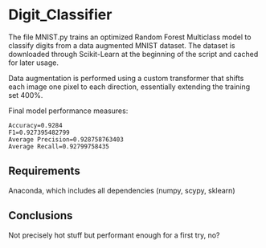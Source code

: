 # Digit_Classifier

The file MNIST.py trains an optimized Random Forest Multiclass model to classify digits from a data augmented MNIST dataset. The dataset is downloaded through Scikit-Learn at the beginning of the script and cached for later usage.

Data augmentation is performed using a custom transformer that shifts each image one pixel to each direction, essentially extending the training set 400%.

Final model performance measures:

```
Accuracy=0.9284
F1=0.927395482799
Average Precision=0.928758763403
Average Recall=0.92799758435
```

## Requirements

Anaconda, which includes all dependencies (numpy, scypy, sklearn)

## Conclusions

Not precisely hot stuff but performant enough for a first try, no?